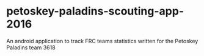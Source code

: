 # petoskey-paladins-scouting-app-2016

An android application to track FRC teams statistics written for the Petoskey Paladins team 3618
